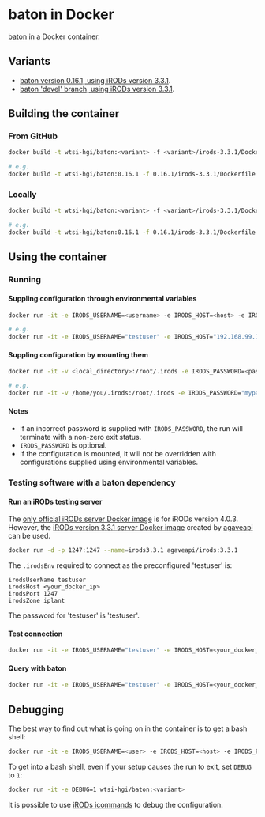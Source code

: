 # baton in Docker
[baton](https://github.com/wtsi-npg/baton) in a Docker container.

## Variants
- [baton version 0.16.1, using iRODs version 3.3.1](https://github.com/wtsi-hgi/docker-baton/tree/master/0.16.1/irods-3.3.1).
- [baton 'devel' branch, using iRODs version 3.3.1](https://github.com/wtsi-hgi/docker-baton/tree/master/devel/irods-3.3.1).


## Building the container
### From GitHub
```bash
docker build -t wtsi-hgi/baton:<variant> -f <variant>/irods-3.3.1/Dockerfile github.com/wtsi-hgi/docker-baton.git

# e.g.
docker build -t wtsi-hgi/baton:0.16.1 -f 0.16.1/irods-3.3.1/Dockerfile github.com/wtsi-hgi/docker-baton.git
```

### Locally
```bash
docker build -t wtsi-hgi/baton:<variant> -f <variant>/irods-3.3.1/Dockerfile .

# e.g.
docker build -t wtsi-hgi/baton:0.16.1 -f 0.16.1/irods-3.3.1/Dockerfile .
```


## Using the container
### Running
#### Suppling configuration through environmental variables
```bash
docker run -it -e IRODS_USERNAME=<username> -e IRODS_HOST=<host> -e IRODS_PORT=<port> -e IRODS_ZONE=<zone> -e IRODS_PASSWORD=<password> wtsi-hgi/baton:<variant> <baton_command>

# e.g.
docker run -it -e IRODS_USERNAME="testuser" -e IRODS_HOST="192.168.99.100" -e IRODS_PORT=1247 -e IRODS_ZONE="myzone" -e IRODS_PASSWORD="mypassword" wtsi-hgi/baton:0.16.1 baton-get
```

#### Suppling configuration by mounting them
```bash
docker run -it -v <local_directory>:/root/.irods -e IRODS_PASSWORD=<password> wtsi-hgi/baton:<variant> <baton_command>

# e.g.
docker run -it -v /home/you/.irods:/root/.irods -e IRODS_PASSWORD="mypassword" wtsi-hgi/baton:0.16.1 baton-get
```

#### Notes
- If an incorrect password is supplied with `IRODS_PASSWORD`, the run will terminate with a non-zero exit status.
- `IRODS_PASSWORD` is optional.
- If the configuration is mounted, it will not be overridden with configurations supplied using environmental variables.


### Testing software with a baton dependency
#### Run an iRODs testing server
The [only official iRODs server Docker image](https://hub.docker.com/r/irods/icat/) is for iRODs version 4.0.3. However, the [iRODs version 3.3.1 server Docker image](https://hub.docker.com/r/agaveapi/irods/) created by [agaveapi](https://hub.docker.com/u/agaveapi/) can be used.
```bash
docker run -d -p 1247:1247 --name=irods3.3.1 agaveapi/irods:3.3.1
```
The `.irodsEnv` required to connect as the preconfigured 'testuser' is:
```
irodsUserName testuser
irodsHost <your_docker_ip>
irodsPort 1247
irodsZone iplant
```
The password for 'testuser' is 'testuser'.

#### Test connection
```bash
docker run -it -e IRODS_USERNAME="testuser" -e IRODS_HOST=<your_docker_ip> -e IRODS_PORT=1247 -e IRODS_ZONE="iplant" -e IRODS_PASSWORD="testuser" wtsi-hgi/baton:<variant> ils
```

#### Query with baton
```bash
docker run -it -e IRODS_USERNAME="testuser" -e IRODS_HOST=<your_docker_ip> -e IRODS_PORT=1247 -e IRODS_ZONE="iplant" -e IRODS_PASSWORD="testuser" wtsi-hgi/baton:<variant> <baton_query>
```

## Debugging
The best way to find out what is going on in the container is to get a bash shell:
```bash
docker run -it -e IRODS_USERNAME=<user> -e IRODS_HOST=<host> -e IRODS_PORT=1247 -e IRODS_ZONE=<zone> wtsi-hgi/baton:<variant> bash
```
To get into a bash shell, even if your setup causes the run to exit, set `DEBUG` to `1`:
```bash
docker run -it -e DEBUG=1 wtsi-hgi/baton:<variant>
```

It is possible to use [iRODs icommands](https://docs.irods.org/master/icommands/user/) to debug the configuration.
